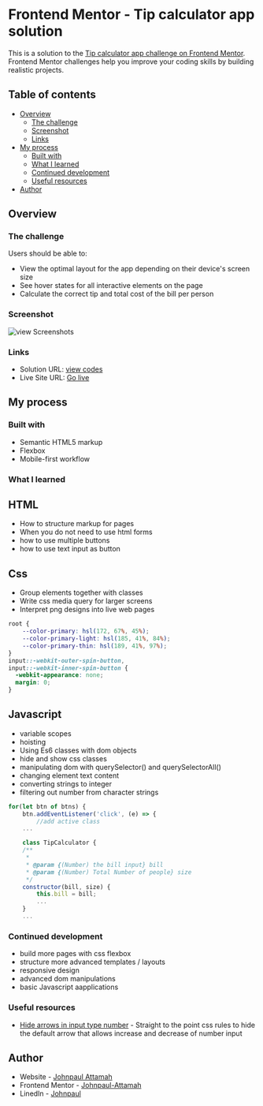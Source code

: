 # Frontend Mentor - Tip calculator app solution

This is a solution to the [Tip calculator app challenge on Frontend Mentor](https://www.frontendmentor.io/challenges/tip-calculator-app-ugJNGbJUX). Frontend Mentor challenges help you improve your coding skills by building realistic projects.

## Table of contents

- [Overview](#overview)
  - [The challenge](#the-challenge)
  - [Screenshot](#screenshot)
  - [Links](#links)
- [My process](#my-process)
  - [Built with](#built-with)
  - [What I learned](#what-i-learned)
  - [Continued development](#continued-development)
  - [Useful resources](#useful-resources)
- [Author](#author)

## Overview

### The challenge

Users should be able to:

- View the optimal layout for the app depending on their device's screen size
- See hover states for all interactive elements on the page
- Calculate the correct tip and total cost of the bill per person

### Screenshot
![view Screenshots](https://user-images.githubusercontent.com/44214523/126873890-10644d6b-1f39-4530-9343-068e9e1fd272.png)

### Links

- Solution URL: [view codes](https://your-solution-url.com)
- Live Site URL: [Go live](https://determined-knuth-12c793.netlify.app/)

## My process

### Built with

- Semantic HTML5 markup
- Flexbox
- Mobile-first workflow

### What I learned

## HTML 
- How to structure markup for pages
- When you do not need to use html forms
- how to use multiple buttons
- how to use text input as button

## Css
- Group elements together with classes
- Write css media query for larger screens
- Interpret png designs into live web pages

```css
root {
    --color-primary: hsl(172, 67%, 45%);
    --color-primary-light: hsl(185, 41%, 84%);
    --color-primary-thin: hsl(189, 41%, 97%);
}
input::-webkit-outer-spin-button,
input::-webkit-inner-spin-button {
  -webkit-appearance: none;
  margin: 0;
}
```
## Javascript
- variable scopes
- hoisting
- Using Es6 classes with dom objects
- hide and show css classes
- manipulating dom with querySelector() and querySelectorAll()
- changing element text content
- converting strings to integer
- filtering out number from character strings

```js
for(let btn of btns) {
    btn.addEventListener('click', (e) => {
        //add active class
    ...

    class TipCalculator {
    /**
     * 
     * @param {(Number) the bill input} bill 
     * @param {(Number) Total Number of people} size 
     */
    constructor(bill, size) {
        this.bill = bill;
        ...
    }
    ...
```
### Continued development

- build more pages with css flexbox
- structure more advanced templates / layouts
- responsive design
- advanced dom manipulations
- basic Javascript aapplications


### Useful resources

- [Hide arrows in input type number](https://www.w3schools.com/howto/howto_css_hide_arrow_number.asp) - Straight to the point css rules to hide the default arrow that allows increase and decrease of number input

## Author

- Website - [Johnpaul Attamah](https://github.com/Johnpaul-Attamah)
- Frontend Mentor - [Johnpaul-Attamah](https://www.frontendmentor.io/profile/Johnpaul-Attamah)
- LinedIn - [Johnpaul](https://www.linkedin.com/in/johnpaul-attamah-4b265983/)

